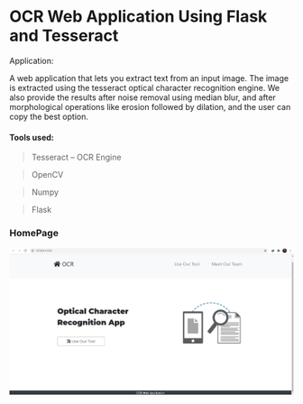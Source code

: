 # OCR Web Application Using Flask and Tesseract


Application:

A web application that lets you extract text from an input image.
The image is extracted using the tesseract optical character recognition engine.
We also provide the results after noise removal using median blur, 
and after morphological operations like erosion followed by dilation, and the user can copy the best option.


#### Tools used:

>Tesseract – OCR Engine

>OpenCV

>Numpy

>Flask

### HomePage
![Alt text](/screenshots/ss1.png?raw=true "Home Page")
